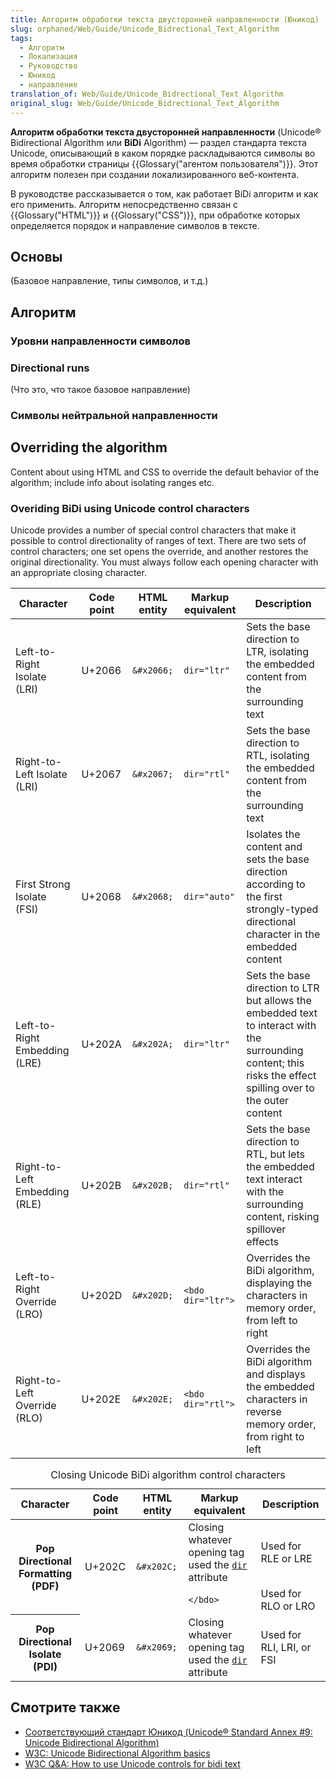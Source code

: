 ```yaml
---
title: Алгоритм обработки текста двусторонней направленности (Юникод)
slug: orphaned/Web/Guide/Unicode_Bidrectional_Text_Algorithm
tags:
  - Алгоритм
  - Локализация
  - Руководство
  - Юникод
  - направление
translation_of: Web/Guide/Unicode_Bidrectional_Text_Algorithm
original_slug: Web/Guide/Unicode_Bidrectional_Text_Algorithm
---
```


**Алгоритм обработки текста двусторонней направленности** (Unicode® Bidirectional Algorithm или **BiDi** Algorithm) — раздел стандарта текста Unicode, описывающий в каком порядке раскладываются символы во время обработки страницы {{Glossary("агентом пользователя")}}.
Этот алгоритм полезен при создании локализированного веб-контента.

В руководстве рассказывается о том, как работает BiDi алгоритм и как его применить. Алгоритм непосредственно связан с {{Glossary("HTML")}} и {{Glossary("CSS")}}, при обработке которых определяется порядок и направление символов в тексте.

## Основы

(Базовое направление, типы символов, и т.д.)

## Алгоритм

### Уровни направленности символов

### Directional runs

(Что это, что такое базовое направление)

### Символы нейтральной направленности

## Overriding the algorithm

Content about using HTML and CSS to override the default behavior of the algorithm; include info about isolating ranges etc.

### Overiding BiDi using Unicode control characters

Unicode provides a number of special control characters that make it possible to control directionality of ranges of text. There are two sets of control characters; one set opens the override, and another restores the original directionality. You must always follow each opening character with an appropriate closing character.

| Character                     | Code point | HTML entity | Markup equivalent | Description                                                                                                                                                    |
| ----------------------------- | ---------- | ----------- | ----------------- | -------------------------------------------------------------------------------------------------------------------------------------------------------------- |
| Left-to-Right Isolate (LRI)   | U+2066     | `&#x2066;`  | `dir="ltr"`       | Sets the base direction to LTR, isolating the embedded content from the surrounding text                                                                       |
| Right-to-Left Isolate (LRI)   | U+2067     | `&#x2067;`  | `dir="rtl"`       | Sets the base direction to RTL, isolating the embedded content from the surrounding text                                                                       |
| First Strong Isolate (FSI)    | U+2068     | `&#x2068;`  | `dir="auto"`      | Isolates the content and sets the base direction according to the first strongly-typed directional character in the embedded content                           |
| Left-to-Right Embedding (LRE) | U+202A     | `&#x202A;`  | `dir="ltr"`       | Sets the base direction to LTR but allows the embedded text to interact with the surrounding content; this risks the effect spilling over to the outer content |
| Right-to-Left Embedding (RLE) | U+202B     | `&#x202B;`  | `dir="rtl"`       | Sets the base direction to RTL, but lets the embedded text interact with the surrounding content, risking spillover effects                                    |
| Left-to-Right Override (LRO)  | U+202D     | `&#x202D;`  | `<bdo dir="ltr">` | Overrides the BiDi algorithm, displaying the characters in memory order, from left to right                                                                    |
| Right-to-Left Override (RLO)  | U+202E     | `&#x202E;`  | `<bdo dir="rtl">` | Overrides the BiDi algorithm and displays the embedded characters in reverse memory order, from right to left                                                  |

<table class="standard-table">
  <caption>
    Closing Unicode BiDi algorithm control characters
  </caption>
  <thead>
    <tr>
      <th scope="row">Character</th>
      <th scope="col">Code point</th>
      <th scope="col">HTML entity</th>
      <th scope="col">Markup equivalent</th>
      <th scope="col">Description</th>
    </tr>
  </thead>
  <tbody>
    <tr>
      <th rowspan="2" scope="row">Pop Directional Formatting (PDF)</th>
      <td rowspan="2">U+202C</td>
      <td rowspan="2"><code>&#x26;#x202C;</code></td>
      <td>
        Closing whatever opening tag used the <a href="/ru/docs/Web/HTML/Global_attributes#dir"><code>dir</code></a>
        attribute
      </td>
      <td>Used for RLE or LRE</td>
    </tr>
    <tr>
      <td><code>&#x3C;/bdo></code></td>
      <td>Used for RLO or LRO</td>
    </tr>
    <tr>
      <th scope="row">Pop Directional Isolate (PDI)</th>
      <td>U+2069</td>
      <td><code>&#x26;#x2069;</code></td>
      <td>
        Closing whatever opening tag used the <a href="/ru/docs/Web/HTML/Global_attributes#dir"><code>dir</code></a>
        attribute
      </td>
      <td>Used for RLI, LRI, or FSI</td>
    </tr>
  </tbody>
</table>

## Смотрите также

- [Соответствующий стандарт Юникод (Unicode® Standard Annex #9: Unicode Bidirectional Algorithm)](https://www.unicode.org/reports/tr9/)
- [W3C: Unicode Bidirectional Algorithm basics](https://www.w3.org/International/articles/inline-bidi-markup/uba-basics)
- [W3C Q\&A: How to use Unicode controls for bidi text](https://www.w3.org/International/questions/qa-bidi-unicode-controls)
